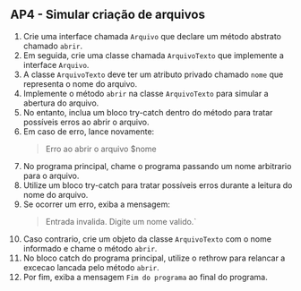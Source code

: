 ## AP4 - Simular criação de arquivos

1. Crie uma interface chamada `Arquivo` que declare um método abstrato chamado `abrir`.
2. Em seguida, crie uma classe chamada `ArquivoTexto` que implemente a interface `Arquivo`.
3. A classe `ArquivoTexto` deve ter um atributo privado chamado `nome` que representa o nome do arquivo.
4. Implemente o método `abrir` na classe `ArquivoTexto` para simular a abertura do arquivo.
5. No entanto, inclua um bloco try-catch dentro do método para tratar possíveis erros ao abrir o arquivo.
6. Em caso de erro, lance novamente:
   > Erro ao abrir o arquivo $nome
7. No programa principal, chame o programa passando um nome arbitrario para o arquivo.
8. Utilize um bloco try-catch para tratar possíveis erros durante a leitura do nome do arquivo.
9. Se ocorrer um erro, exiba a mensagem:
   > Entrada invalida. Digite um nome valido.`
10. Caso contrario, crie um objeto da classe `ArquivoTexto` com o nome informado e chame o método `abrir`.
11. No bloco catch do programa principal, utilize o rethrow para relancar a excecao lancada pelo método `abrir`.
12. Por fim, exiba a mensagem `Fim do programa` ao final do programa.